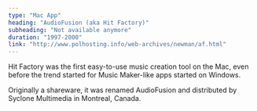 ```yaml
---
type: "Mac App"
heading: "AudioFusion (aka Hit Factory)"
subheading: "Not available anymore"
duration: "1997-2000"
link: "http://www.polhosting.info/web-archives/newman/af.html"
---
```


Hit Factory was the first easy-to-use music creation tool on the Mac, even before the trend started for Music Maker-like apps started on Windows.

Originally a shareware, it was renamed AudioFusion and distributed by Syclone Multimedia in Montreal, Canada.
